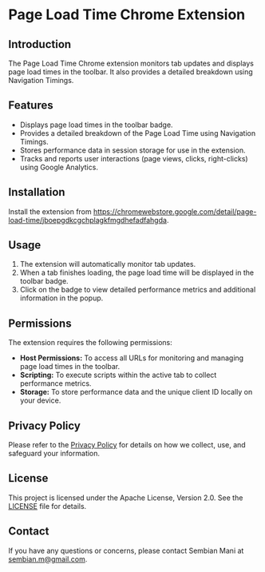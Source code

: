 # Page Load Time Chrome Extension

## Introduction

The Page Load Time Chrome extension monitors tab updates and displays page load times in the toolbar. It also provides a detailed breakdown using Navigation Timings.

## Features

- Displays page load times in the toolbar badge.
- Provides a detailed breakdown of the Page Load Time using Navigation Timings.
- Stores performance data in session storage for use in the extension.
- Tracks and reports user interactions (page views, clicks, right-clicks) using Google Analytics.


## Installation

Install the extension from  https://chromewebstore.google.com/detail/page-load-time/jboepgdkcgchplagkfmgdhefadfahgda.

## Usage

1. The extension will automatically monitor tab updates.
2. When a tab finishes loading, the page load time will be displayed in the toolbar badge.
3. Click on the badge to view detailed performance metrics and additional information in the popup.

## Permissions

The extension requires the following permissions:

- **Host Permissions:** To access all URLs for monitoring and managing page load times in the toolbar.
- **Scripting:** To execute scripts within the active tab to collect performance metrics.
- **Storage:** To store performance data and the unique client ID locally on your device.

## Privacy Policy

Please refer to the [Privacy Policy](PRIVACY.md) for details on how we collect, use, and safeguard your information.


## License

This project is licensed under the Apache License, Version 2.0. See the [LICENSE](LICENSE) file for details.

## Contact

If you have any questions or concerns, please contact Sembian Mani at [sembian.m@gmail.com](mailto:sembian.m@gmail.com).

